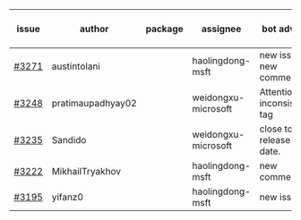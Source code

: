 | issue | author | package | assignee | bot advice | created date of issue | target release date | date from target |
| ------ | ------ | ------ | ------ | ------ | ------ | ------ | :-----: |
| [#3271](https://github.com/Azure/sdk-release-request/issues/3271) | austintolani |  | haolingdong-msft | new issue. new comment. | 10-12 | fail to get. |  |
| [#3248](https://github.com/Azure/sdk-release-request/issues/3248) | pratimaupadhyay02 |  | weidongxu-microsoft | Attention to inconsistent tag | 10-07 | 10-25 |  |
| [#3235](https://github.com/Azure/sdk-release-request/issues/3235) | Sandido |  | weidongxu-microsoft | close to release date.  | 09-30 | 10-17 | -1 |
| [#3222](https://github.com/Azure/sdk-release-request/issues/3222) | MikhailTryakhov |  | haolingdong-msft | new comment. | 09-28 | 10-05 |  |
| [#3195](https://github.com/Azure/sdk-release-request/issues/3195) | yifanz0 |  | haolingdong-msft | new issue. | 09-19 | 10-12 |  |
